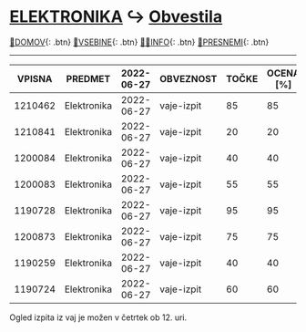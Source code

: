 # [ELEKTRONIKA](../index.md) ↪ [Obvestila](./index.md)

[🏡DOMOV](../index.md){: .btn}
[📝VSEBINE](../Vsebine/index.md){: .btn}
[👨‍🎓INFO](../info.md){: .btn}
[💾PRESNEMI](../Presnemi/index.md){: .btn}

---
 
| VPISNA | PREDMET | 2022-06-27 | OBVEZNOST | TOČKE | OCENA [%] | KOMENTAR | n11 | n12 | n13 | n21 | n22 | n23 | n31 | n32 | n33 | n41 | n42 | n43 |
| ---- | ---- | ---- | ---- | ---- | ---- | ---- | ---- | ---- | ---- | ---- | ---- | ---- | ---- | ---- | ---- | ---- | ---- | ---- |
| 1210462 | Elektronika | 2022-06-27 | vaje-izpit | 85 | 85 |  | 10 | 10 | 0 | 10 | 5 | 5 | 5 | 10 | 10 | 10 | 10 | 0 |
| 1210841 | Elektronika | 2022-06-27 | vaje-izpit | 20 | 20 |  | 5 | 0 | 0 | 10 | 0 | 0 | 5 | 0 | 0 | 0 | 0 | 0 |
| 1200084 | Elektronika | 2022-06-27 | vaje-izpit | 40 | 40 |  | 0 | 10 | 5 | 10 | 5 | 0 | 5 | 5 | 0 | 0 | 0 | 0 |
| 1200083 | Elektronika | 2022-06-27 | vaje-izpit | 55 | 55 |  | 0 | 10 | 0 | 5 | 0 | 0 | 5 | 5 | 10 | 10 | 10 | 0 |
| 1190728 | Elektronika | 2022-06-27 | vaje-izpit | 95 | 95 |  | 10 | 10 | 10 | 10 | 10 | 10 | 5 | 10 | 0 | 10 | 10 | 0 |
| 1200873 | Elektronika | 2022-06-27 | vaje-izpit | 75 | 75 |  | 0 | 10 | 0 | 10 | 5 | 10 | 0 | 10 | 0 | 10 | 10 | 10 |
| 1190259 | Elektronika | 2022-06-27 | vaje-izpit | 40 | 40 |  | 0 | 0 | 0 | 5 | 5 | 0 | 0 | 10 | 10 | 0 | 10 | 0 |
| 1190724 | Elektronika | 2022-06-27 | vaje-izpit | 60 | 60 |  | 10 | 10 | 10 | 10 | 5 | 0 | 10 | 5 | 0 | 0 | 0 | 0 |

Ogled izpita iz vaj je možen v četrtek ob 12. uri.
